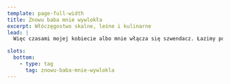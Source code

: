 ```yaml
---
template: page-full-width
title: Znowu baba mnie wywlokła
excerpt: Włóczęgostwo skalne, leśne i kulinarne
lead: |
  Więc czasami mojej kobiecie albo mnie włącza się szwendacz. Łazimy po lasach, górkach a czasem odkrywamy fajną knajpkę na naszym podwórku

slots:
  bottom:
    - type: tag
      tag: znowu-baba-mnie-wywlokla
---
```

